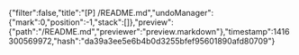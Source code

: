 {"filter":false,"title":"[P] /README.md","undoManager":{"mark":0,"position":-1,"stack":[]},"preview":{"path":"/README.md","previewer":"preview.markdown"},"timestamp":1416300569972,"hash":"da39a3ee5e6b4b0d3255bfef95601890afd80709"}